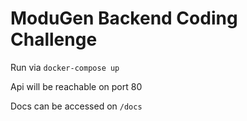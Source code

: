 # ModuGen Backend Coding Challenge 

Run via `docker-compose up`

Api will be reachable on port 80

Docs can be accessed on `/docs`
